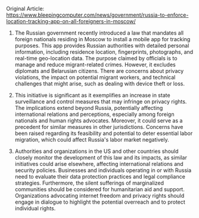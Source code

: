 Original Article: https://www.bleepingcomputer.com/news/government/russia-to-enforce-location-tracking-app-on-all-foreigners-in-moscow/

1) The Russian government recently introduced a law that mandates all foreign nationals residing in Moscow to install a mobile app for tracking purposes. This app provides Russian authorities with detailed personal information, including residence location, fingerprints, photographs, and real-time geo-location data. The purpose claimed by officials is to manage and reduce migrant-related crimes. However, it excludes diplomats and Belarusian citizens. There are concerns about privacy violations, the impact on potential migrant workers, and technical challenges that might arise, such as dealing with device theft or loss.

2) This initiative is significant as it exemplifies an increase in state surveillance and control measures that may infringe on privacy rights. The implications extend beyond Russia, potentially affecting international relations and perceptions, especially among foreign nationals and human rights advocates. Moreover, it could serve as a precedent for similar measures in other jurisdictions. Concerns have been raised regarding its feasibility and potential to deter essential labor migration, which could affect Russia's labor market negatively.

3) Authorities and organizations in the US and other countries should closely monitor the development of this law and its impacts, as similar initiatives could arise elsewhere, affecting international relations and security policies. Businesses and individuals operating in or with Russia need to evaluate their data protection practices and legal compliance strategies. Furthermore, the silent sufferings of marginalized communities should be considered for humanitarian aid and support. Organizations advocating internet freedom and privacy rights should engage in dialogue to highlight the potential overreach and to protect individual rights.